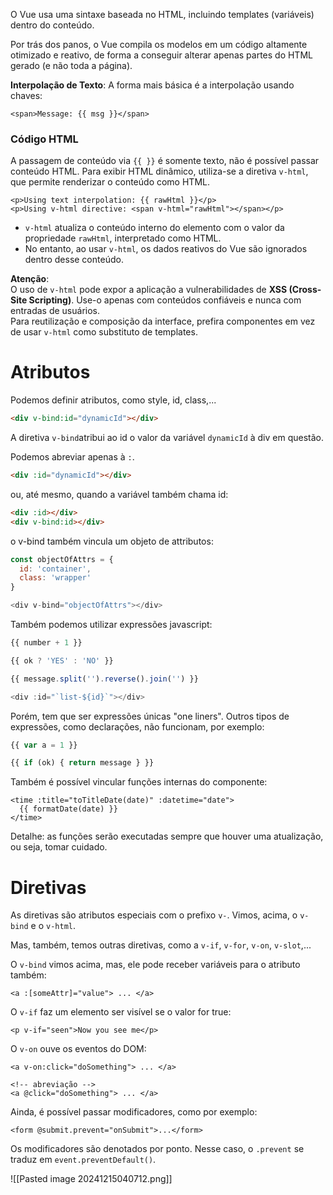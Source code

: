 O Vue usa uma sintaxe baseada no HTML, incluindo templates (variáveis) dentro do conteúdo.

Por trás dos panos, o Vue compila os modelos em um código altamente otimizado e reativo, de forma a conseguir alterar apenas partes do HTML gerado (e não toda a página).

**Interpolação de Texto**: A forma mais básica é a interpolação usando chaves:

```vue
<span>Message: {{ msg }}</span>
```

### Código HTML

A passagem de conteúdo via `{{ }}` é somente texto, não é possível passar conteúdo HTML. 
Para exibir HTML dinâmico, utiliza-se a diretiva `v-html`, que permite renderizar o conteúdo como HTML.

```vue
<p>Using text interpolation: {{ rawHtml }}</p>
<p>Using v-html directive: <span v-html="rawHtml"></span></p>
```

- `v-html` atualiza o conteúdo interno do elemento com o valor da propriedade `rawHtml`, interpretado como HTML.
- No entanto, ao usar `v-html`, os dados reativos do Vue são ignorados dentro desse conteúdo.

**Atenção**:  
O uso de `v-html` pode expor a aplicação a vulnerabilidades de **XSS (Cross-Site Scripting)**. Use-o apenas com conteúdos confiáveis e nunca com entradas de usuários.  
Para reutilização e composição da interface, prefira componentes em vez de usar `v-html` como substituto de templates.

# Atributos

Podemos definir atributos, como style, id, class,...
```html
<div v-bind:id="dynamicId"></div>
```

A diretiva `v-bind`atribui ao id o valor da variável `dynamicId` à div em questão.

Podemos abreviar apenas à `:`.
``` Html
<div :id="dynamicId"></div>
```

ou, até mesmo, quando a variável também chama id:
``` Html
<div :id></div> 
<div v-bind:id></div> 
```

o v-bind também vincula um objeto de attributos:
```js
const objectOfAttrs = {
  id: 'container',
  class: 'wrapper'
}

<div v-bind="objectOfAttrs"></div>
```

Também podemos utilizar expressões javascript:

```js
{{ number + 1 }}

{{ ok ? 'YES' : 'NO' }}

{{ message.split('').reverse().join('') }}

<div :id="`list-${id}`"></div>
```

Porém, tem que ser expressões únicas "one liners".
Outros tipos de expressões, como declarações, não funcionam, por exemplo:
```js
{{ var a = 1 }}

{{ if (ok) { return message } }}
```

Também é possível vincular funções internas do componente:
```vue
<time :title="toTitleDate(date)" :datetime="date">
  {{ formatDate(date) }}
</time>
```

Detalhe: as funções serão executadas sempre que houver uma atualização, ou seja, tomar cuidado.

# Diretivas

As diretivas são atributos especiais com o prefixo `v-`.
Vimos, acima, o `v-bind` e o `v-html`.

Mas, também, temos outras diretivas, como a `v-if`, `v-for`, `v-on`, `v-slot`,...

O `v-bind` vimos acima, mas, ele pode receber variáveis para o atributo também:
```vue
<a :[someAttr]="value"> ... </a>
```

O `v-if` faz um elemento ser visível se o valor for true:
```vue
<p v-if="seen">Now you see me</p>
```

O `v-on` ouve os eventos do DOM:
```vue
<a v-on:click="doSomething"> ... </a>

<!-- abreviação -->
<a @click="doSomething"> ... </a>
```

Ainda, é possível passar modificadores, como por exemplo:

```vue
<form @submit.prevent="onSubmit">...</form>
```

Os modificadores são denotados por ponto. Nesse caso, o `.prevent` se traduz em `event.preventDefault()`.

![[Pasted image 20241215040712.png]]

